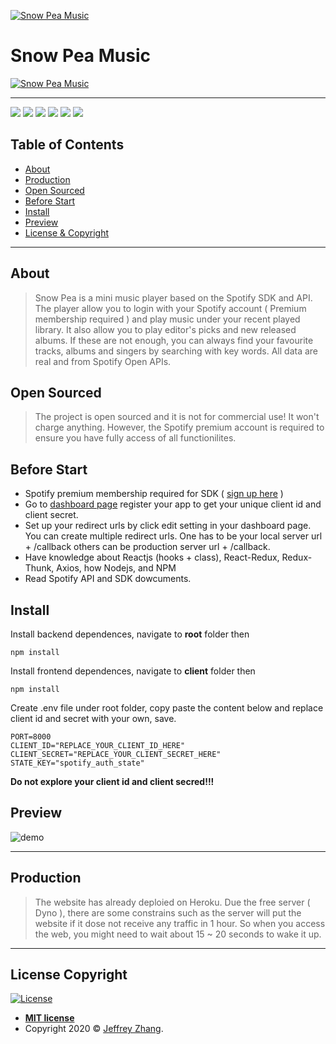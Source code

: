 <a href="https://snowpea.herokuapp.com/"><img src="https://github.com/zhenyu0519/SnowPeaMusic/blob/master/client/public/logo-192x192.png" title="Snow Pea Music" alt="Snow Pea Music"></a>

# Snow Pea Music 

<a href="https://snowpea.herokuapp.com/"><img src="https://github.com/zhenyu0519/SnowPeaMusic/blob/master/client/public/demo.jpg" title="Snow Pea Music" alt="Snow Pea Music"></a>

---

![](https://img.shields.io/github/issues/zhenyu0519/SnowPeaMusic?color=red&style=flat-square)
![](https://img.shields.io/github/forks/zhenyu0519/SnowPeaMusic?color=green&style=flat-square)
![](https://img.shields.io/github/stars/zhenyu0519/SnowPeaMusic?color=yellow&style=flat-square)
![](https://img.shields.io/github/license/zhenyu0519/SnowPeaMusic?style=flat-square)
![](https://img.shields.io/github/repo-size/zhenyu0519/SnowPeaMusic?color=orange&style=flat-square)
![](https://img.shields.io/github/languages/top/zhenyu0519/SnowPeaMusic?color=blue&style=flat-square)


## Table of Contents 

  - [About](#about)
  - [Production](#production)
  - [Open Sourced](#open-sourced)
  - [Before Start](#before-start)
  - [Install](#install)
  - [Preview](#preview)
  - [License & Copyright](#license-copyright)

---

## About
 > Snow Pea is a mini music player based on the Spotify SDK and API. The player allow you to login with your Spotify account ( Premium membership required ) and play music under your recent played library. It also allow you to play editor's picks and new released albums. If these are not enough, you can always find your favourite tracks, albums and singers by searching with key words. All data are real and from Spotify Open APIs.

## Open Sourced
> The project is open sourced and it is not for commercial use! It won't charge anything. However, the Spotify premium account is required to ensure you have fully access of all functionilites.

## Before Start 
* Spotify premium membership required for SDK ( [sign up here](https://www.spotify.com/us/premium/) )
* Go to [dashboard page](https://developer.spotify.com/dashboard/login) register your app to get your unique client id and client secret.
* Set up your redirect urls by click edit setting in your dashboard page. You can create multiple redirect urls. One has to be your local server url + /callback others can be production server url + /callback.
* Have knowledge about Reactjs (hooks + class), React-Redux, Redux-Thunk, Axios, how Nodejs, and NPM
* Read Spotify API and SDK dowcuments.

## Install
  Install backend dependences, navigate to **root** folder then
  ```
  npm install
  ```
  Install frontend dependences, navigate to **client** folder then
  ```
  npm install
  ```
  Create .env file under root folder, copy paste the content below and replace client id and secret with your own, save.
  ```
  PORT=8000
  CLIENT_ID="REPLACE_YOUR_CLIENT_ID_HERE"
  CLIENT_SECRET="REPLACE_YOUR_CLIENT_SECRET_HERE"
  STATE_KEY="spotify_auth_state"  
  ```
  **Do not explore your client id and client secred!!!**

## Preview
![demo](https://github.com/zhenyu0519/SnowPeaMusic/blob/master/client/public/demo.gif)

---

## Production
> The website has already deploied on Heroku. Due the free server ( Dyno ), there are some constrains such as the server will put the website if it dose not receive any traffic in 1 hour. So when you access the web, you might need to wait about 15 ~ 20 seconds to wake it up.

---
## License Copyright

[![License](http://img.shields.io/:license-mit-blue.svg?style=flat-square)](http://badges.mit-license.org)

- **[MIT license](http://opensource.org/licenses/mit-license.php)**
- Copyright 2020 © <a href="https://github.com/zhenyu0519/SnowPeaMusic" target="_blank">Jeffrey Zhang</a>.